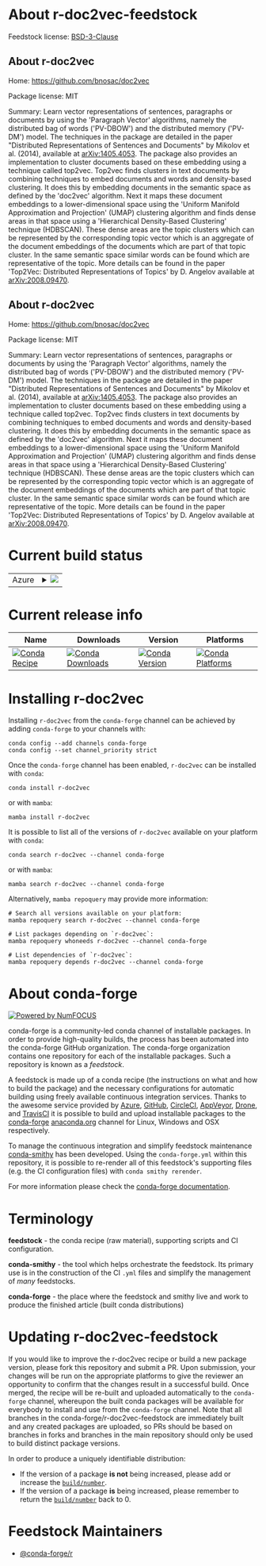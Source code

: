 About r-doc2vec-feedstock
=========================

Feedstock license: [BSD-3-Clause](https://github.com/conda-forge/r-doc2vec-feedstock/blob/main/LICENSE.txt)


About r-doc2vec
---------------

Home: https://github.com/bnosac/doc2vec

Package license: MIT

Summary: Learn vector representations of sentences, paragraphs or documents by using the 'Paragraph Vector' algorithms, namely the distributed bag of words ('PV-DBOW') and the distributed memory ('PV-DM') model. The techniques in the package are detailed in the paper "Distributed Representations of Sentences and Documents" by Mikolov et al. (2014), available at <arXiv:1405.4053>. The package also provides an implementation to cluster documents based on these embedding using a technique called top2vec. Top2vec finds clusters in text documents by combining techniques to embed documents and words and density-based clustering. It does this by embedding documents in the semantic space as defined by the 'doc2vec' algorithm. Next it maps these document embeddings to a lower-dimensional space using the 'Uniform Manifold Approximation and Projection' (UMAP) clustering algorithm and finds dense areas in that space using a 'Hierarchical Density-Based Clustering' technique (HDBSCAN). These dense areas are the topic clusters which can be represented by the corresponding topic vector which is an aggregate of the document embeddings of the documents which are part of that topic cluster. In the same semantic space similar words can be found which are representative of the topic. More details can be found in the paper 'Top2Vec: Distributed Representations of Topics' by D. Angelov available at <arXiv:2008.09470>.

About r-doc2vec
---------------

Home: https://github.com/bnosac/doc2vec

Package license: MIT

Summary: Learn vector representations of sentences, paragraphs or documents by using the 'Paragraph Vector' algorithms, namely the distributed bag of words ('PV-DBOW') and the distributed memory ('PV-DM') model. The techniques in the package are detailed in the paper "Distributed Representations of Sentences and Documents" by Mikolov et al. (2014), available at <arXiv:1405.4053>. The package also provides an implementation to cluster documents based on these embedding using a technique called top2vec. Top2vec finds clusters in text documents by combining techniques to embed documents and words and density-based clustering. It does this by embedding documents in the semantic space as defined by the 'doc2vec' algorithm. Next it maps these document embeddings to a lower-dimensional space using the 'Uniform Manifold Approximation and Projection' (UMAP) clustering algorithm and finds dense areas in that space using a 'Hierarchical Density-Based Clustering' technique (HDBSCAN). These dense areas are the topic clusters which can be represented by the corresponding topic vector which is an aggregate of the document embeddings of the documents which are part of that topic cluster. In the same semantic space similar words can be found which are representative of the topic. More details can be found in the paper 'Top2Vec: Distributed Representations of Topics' by D. Angelov available at <arXiv:2008.09470>.

Current build status
====================


<table>
    
  <tr>
    <td>Azure</td>
    <td>
      <details>
        <summary>
          <a href="https://dev.azure.com/conda-forge/feedstock-builds/_build/latest?definitionId=13747&branchName=main">
            <img src="https://dev.azure.com/conda-forge/feedstock-builds/_apis/build/status/r-doc2vec-feedstock?branchName=main">
          </a>
        </summary>
        <table>
          <thead><tr><th>Variant</th><th>Status</th></tr></thead>
          <tbody><tr>
              <td>linux_64_r_base4.4</td>
              <td>
                <a href="https://dev.azure.com/conda-forge/feedstock-builds/_build/latest?definitionId=13747&branchName=main">
                  <img src="https://dev.azure.com/conda-forge/feedstock-builds/_apis/build/status/r-doc2vec-feedstock?branchName=main&jobName=linux&configuration=linux%20linux_64_r_base4.4" alt="variant">
                </a>
              </td>
            </tr><tr>
              <td>linux_64_r_base4.5</td>
              <td>
                <a href="https://dev.azure.com/conda-forge/feedstock-builds/_build/latest?definitionId=13747&branchName=main">
                  <img src="https://dev.azure.com/conda-forge/feedstock-builds/_apis/build/status/r-doc2vec-feedstock?branchName=main&jobName=linux&configuration=linux%20linux_64_r_base4.5" alt="variant">
                </a>
              </td>
            </tr><tr>
              <td>osx_64_r_base4.4</td>
              <td>
                <a href="https://dev.azure.com/conda-forge/feedstock-builds/_build/latest?definitionId=13747&branchName=main">
                  <img src="https://dev.azure.com/conda-forge/feedstock-builds/_apis/build/status/r-doc2vec-feedstock?branchName=main&jobName=osx&configuration=osx%20osx_64_r_base4.4" alt="variant">
                </a>
              </td>
            </tr><tr>
              <td>osx_64_r_base4.5</td>
              <td>
                <a href="https://dev.azure.com/conda-forge/feedstock-builds/_build/latest?definitionId=13747&branchName=main">
                  <img src="https://dev.azure.com/conda-forge/feedstock-builds/_apis/build/status/r-doc2vec-feedstock?branchName=main&jobName=osx&configuration=osx%20osx_64_r_base4.5" alt="variant">
                </a>
              </td>
            </tr><tr>
              <td>win_64_r_base4.4</td>
              <td>
                <a href="https://dev.azure.com/conda-forge/feedstock-builds/_build/latest?definitionId=13747&branchName=main">
                  <img src="https://dev.azure.com/conda-forge/feedstock-builds/_apis/build/status/r-doc2vec-feedstock?branchName=main&jobName=win&configuration=win%20win_64_r_base4.4" alt="variant">
                </a>
              </td>
            </tr><tr>
              <td>win_64_r_base4.5</td>
              <td>
                <a href="https://dev.azure.com/conda-forge/feedstock-builds/_build/latest?definitionId=13747&branchName=main">
                  <img src="https://dev.azure.com/conda-forge/feedstock-builds/_apis/build/status/r-doc2vec-feedstock?branchName=main&jobName=win&configuration=win%20win_64_r_base4.5" alt="variant">
                </a>
              </td>
            </tr>
          </tbody>
        </table>
      </details>
    </td>
  </tr>
</table>

Current release info
====================

| Name | Downloads | Version | Platforms |
| --- | --- | --- | --- |
| [![Conda Recipe](https://img.shields.io/badge/recipe-r--doc2vec-green.svg)](https://anaconda.org/conda-forge/r-doc2vec) | [![Conda Downloads](https://img.shields.io/conda/dn/conda-forge/r-doc2vec.svg)](https://anaconda.org/conda-forge/r-doc2vec) | [![Conda Version](https://img.shields.io/conda/vn/conda-forge/r-doc2vec.svg)](https://anaconda.org/conda-forge/r-doc2vec) | [![Conda Platforms](https://img.shields.io/conda/pn/conda-forge/r-doc2vec.svg)](https://anaconda.org/conda-forge/r-doc2vec) |

Installing r-doc2vec
====================

Installing `r-doc2vec` from the `conda-forge` channel can be achieved by adding `conda-forge` to your channels with:

```
conda config --add channels conda-forge
conda config --set channel_priority strict
```

Once the `conda-forge` channel has been enabled, `r-doc2vec` can be installed with `conda`:

```
conda install r-doc2vec
```

or with `mamba`:

```
mamba install r-doc2vec
```

It is possible to list all of the versions of `r-doc2vec` available on your platform with `conda`:

```
conda search r-doc2vec --channel conda-forge
```

or with `mamba`:

```
mamba search r-doc2vec --channel conda-forge
```

Alternatively, `mamba repoquery` may provide more information:

```
# Search all versions available on your platform:
mamba repoquery search r-doc2vec --channel conda-forge

# List packages depending on `r-doc2vec`:
mamba repoquery whoneeds r-doc2vec --channel conda-forge

# List dependencies of `r-doc2vec`:
mamba repoquery depends r-doc2vec --channel conda-forge
```


About conda-forge
=================

[![Powered by
NumFOCUS](https://img.shields.io/badge/powered%20by-NumFOCUS-orange.svg?style=flat&colorA=E1523D&colorB=007D8A)](https://numfocus.org)

conda-forge is a community-led conda channel of installable packages.
In order to provide high-quality builds, the process has been automated into the
conda-forge GitHub organization. The conda-forge organization contains one repository
for each of the installable packages. Such a repository is known as a *feedstock*.

A feedstock is made up of a conda recipe (the instructions on what and how to build
the package) and the necessary configurations for automatic building using freely
available continuous integration services. Thanks to the awesome service provided by
[Azure](https://azure.microsoft.com/en-us/services/devops/), [GitHub](https://github.com/),
[CircleCI](https://circleci.com/), [AppVeyor](https://www.appveyor.com/),
[Drone](https://cloud.drone.io/welcome), and [TravisCI](https://travis-ci.com/)
it is possible to build and upload installable packages to the
[conda-forge](https://anaconda.org/conda-forge) [anaconda.org](https://anaconda.org/)
channel for Linux, Windows and OSX respectively.

To manage the continuous integration and simplify feedstock maintenance
[conda-smithy](https://github.com/conda-forge/conda-smithy) has been developed.
Using the ``conda-forge.yml`` within this repository, it is possible to re-render all of
this feedstock's supporting files (e.g. the CI configuration files) with ``conda smithy rerender``.

For more information please check the [conda-forge documentation](https://conda-forge.org/docs/).

Terminology
===========

**feedstock** - the conda recipe (raw material), supporting scripts and CI configuration.

**conda-smithy** - the tool which helps orchestrate the feedstock.
                   Its primary use is in the construction of the CI ``.yml`` files
                   and simplify the management of *many* feedstocks.

**conda-forge** - the place where the feedstock and smithy live and work to
                  produce the finished article (built conda distributions)


Updating r-doc2vec-feedstock
============================

If you would like to improve the r-doc2vec recipe or build a new
package version, please fork this repository and submit a PR. Upon submission,
your changes will be run on the appropriate platforms to give the reviewer an
opportunity to confirm that the changes result in a successful build. Once
merged, the recipe will be re-built and uploaded automatically to the
`conda-forge` channel, whereupon the built conda packages will be available for
everybody to install and use from the `conda-forge` channel.
Note that all branches in the conda-forge/r-doc2vec-feedstock are
immediately built and any created packages are uploaded, so PRs should be based
on branches in forks and branches in the main repository should only be used to
build distinct package versions.

In order to produce a uniquely identifiable distribution:
 * If the version of a package **is not** being increased, please add or increase
   the [``build/number``](https://docs.conda.io/projects/conda-build/en/latest/resources/define-metadata.html#build-number-and-string).
 * If the version of a package **is** being increased, please remember to return
   the [``build/number``](https://docs.conda.io/projects/conda-build/en/latest/resources/define-metadata.html#build-number-and-string)
   back to 0.

Feedstock Maintainers
=====================

* [@conda-forge/r](https://github.com/orgs/conda-forge/teams/r/)


